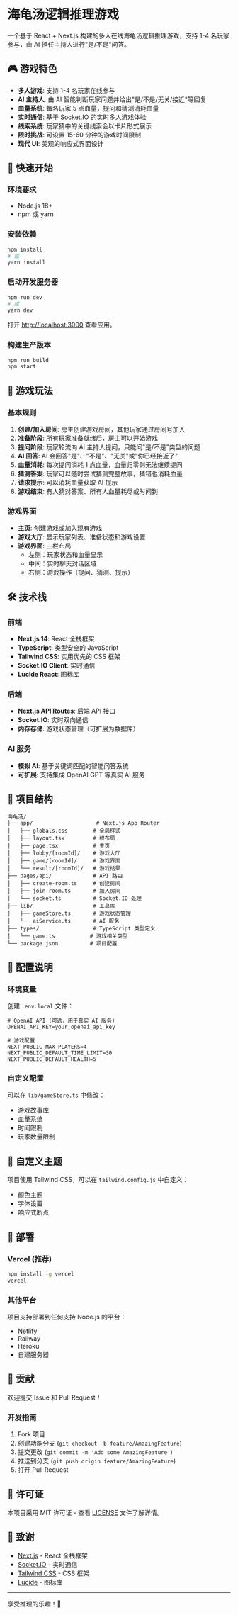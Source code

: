 # 海龟汤逻辑推理游戏

一个基于 React + Next.js 构建的多人在线海龟汤逻辑推理游戏，支持 1-4 名玩家参与，由 AI 担任主持人进行"是/不是"问答。

## 🎮 游戏特色

- **多人游戏**: 支持 1-4 名玩家在线参与
- **AI 主持人**: 由 AI 智能判断玩家问题并给出"是/不是/无关/接近"等回复
- **血量系统**: 每名玩家 5 点血量，提问和猜测消耗血量
- **实时通信**: 基于 Socket.IO 的实时多人游戏体验
- **线索系统**: 玩家猜中的关键线索会以卡片形式展示
- **限时挑战**: 可设置 15-60 分钟的游戏时间限制
- **现代 UI**: 美观的响应式界面设计

## 🚀 快速开始

### 环境要求

- Node.js 18+ 
- npm 或 yarn

### 安装依赖

```bash
npm install
# 或
yarn install
```

### 启动开发服务器

```bash
npm run dev
# 或
yarn dev
```

打开 [http://localhost:3000](http://localhost:3000) 查看应用。

### 构建生产版本

```bash
npm run build
npm start
```

## 🎯 游戏玩法

### 基本规则

1. **创建/加入房间**: 房主创建游戏房间，其他玩家通过房间号加入
2. **准备阶段**: 所有玩家准备就绪后，房主可以开始游戏
3. **提问阶段**: 玩家轮流向 AI 主持人提问，只能问"是/不是"类型的问题
4. **AI 回答**: AI 会回答"是"、"不是"、"无关"或"你已经接近了"
5. **血量消耗**: 每次提问消耗 1 点血量，血量归零则无法继续提问
6. **猜测答案**: 玩家可以随时尝试猜测完整故事，猜错也消耗血量
7. **请求提示**: 可以消耗血量获取 AI 提示
8. **游戏结束**: 有人猜对答案、所有人血量耗尽或时间到

### 游戏界面

- **主页**: 创建游戏或加入现有游戏
- **游戏大厅**: 显示玩家列表、准备状态和游戏设置
- **游戏界面**: 三栏布局
  - 左侧：玩家状态和血量显示
  - 中间：实时聊天对话区域
  - 右侧：游戏操作（提问、猜测、提示）

## 🛠️ 技术栈

### 前端
- **Next.js 14**: React 全栈框架
- **TypeScript**: 类型安全的 JavaScript
- **Tailwind CSS**: 实用优先的 CSS 框架
- **Socket.IO Client**: 实时通信
- **Lucide React**: 图标库

### 后端
- **Next.js API Routes**: 后端 API 接口
- **Socket.IO**: 实时双向通信
- **内存存储**: 游戏状态管理（可扩展为数据库）

### AI 服务
- **模拟 AI**: 基于关键词匹配的智能问答系统
- **可扩展**: 支持集成 OpenAI GPT 等真实 AI 服务

## 📁 项目结构

```
海龟汤/
├── app/                    # Next.js App Router
│   ├── globals.css        # 全局样式
│   ├── layout.tsx         # 根布局
│   ├── page.tsx           # 主页
│   ├── lobby/[roomId]/    # 游戏大厅
│   ├── game/[roomId]/     # 游戏界面
│   └── result/[roomId]/   # 游戏结果
├── pages/api/             # API 路由
│   ├── create-room.ts     # 创建房间
│   ├── join-room.ts       # 加入房间
│   └── socket.ts          # Socket.IO 处理
├── lib/                   # 工具库
│   ├── gameStore.ts       # 游戏状态管理
│   └── aiService.ts       # AI 服务
├── types/                 # TypeScript 类型定义
│   └── game.ts           # 游戏相关类型
└── package.json          # 项目配置
```

## 🔧 配置说明

### 环境变量

创建 `.env.local` 文件：

```env
# OpenAI API (可选，用于真实 AI 服务)
OPENAI_API_KEY=your_openai_api_key

# 游戏配置
NEXT_PUBLIC_MAX_PLAYERS=4
NEXT_PUBLIC_DEFAULT_TIME_LIMIT=30
NEXT_PUBLIC_DEFAULT_HEALTH=5
```

### 自定义配置

可以在 `lib/gameStore.ts` 中修改：
- 游戏故事库
- 血量系统
- 时间限制
- 玩家数量限制

## 🎨 自定义主题

项目使用 Tailwind CSS，可以在 `tailwind.config.js` 中自定义：
- 颜色主题
- 字体设置
- 响应式断点

## 🚀 部署

### Vercel (推荐)

```bash
npm install -g vercel
vercel
```

### 其他平台

项目支持部署到任何支持 Node.js 的平台：
- Netlify
- Railway
- Heroku
- 自建服务器

## 🤝 贡献

欢迎提交 Issue 和 Pull Request！

### 开发指南

1. Fork 项目
2. 创建功能分支 (`git checkout -b feature/AmazingFeature`)
3. 提交更改 (`git commit -m 'Add some AmazingFeature'`)
4. 推送到分支 (`git push origin feature/AmazingFeature`)
5. 打开 Pull Request

## 📝 许可证

本项目采用 MIT 许可证 - 查看 [LICENSE](LICENSE) 文件了解详情。

## 🙏 致谢

- [Next.js](https://nextjs.org/) - React 全栈框架
- [Socket.IO](https://socket.io/) - 实时通信
- [Tailwind CSS](https://tailwindcss.com/) - CSS 框架
- [Lucide](https://lucide.dev/) - 图标库

---

享受推理的乐趣！🎉 
